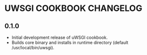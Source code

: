 UWSGI COOKBOOK CHANGELOG
========================

0.1.0
-----
- Initial development release of uWSGI cookbook.
- Builds core binary and installs in runtime directory (default /usr/local/bin/uwsgi).


